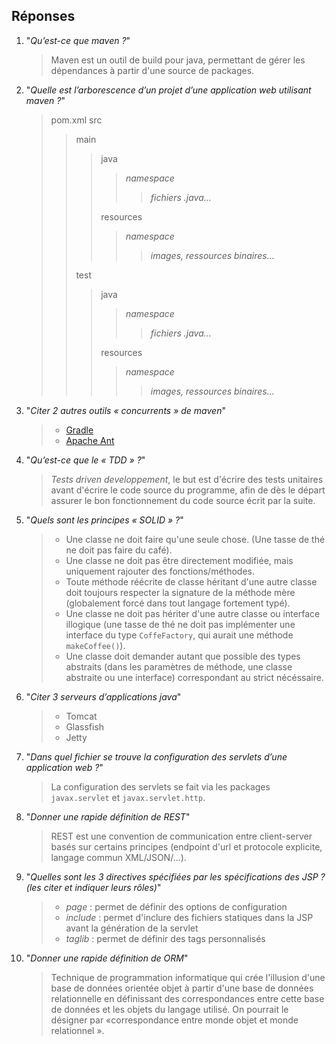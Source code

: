 ## Réponses

1. "*Qu’est-ce que maven ?*"
    > Maven est un outil de build pour java, permettant de gérer les dépendances à partir d'une source de packages.
1. "*Quelle est l’arborescence d’un projet d’une application web utilisant maven ?*"
    > pom.xml
    > src
    > > main
    > > > java
    > > > > *namespace*
    > > > > > *fichiers .java...*
    > > >
    > > > resources
    > > > > *namespace*
    > > > > > *images, ressources binaires...*
    > >
    > > test
    > > > java
    > > > > *namespace*
    > > > > > *fichiers .java...*
    > > >
    > > > resources
    > > > > *namespace*
    > > > > > *images, ressources binaires...*
1. "*Citer 2 autres outils « concurrents » de maven*"
    > - [Gradle](https://gradle.org)
    > - [Apache Ant](https://ant.apache.org)
1. "*Qu’est-ce que le « TDD » ?*"
    > *Tests driven developpement*, le but est d'écrire des tests unitaires avant d'écrire le code source du programme, afin de dès le départ assurer le bon fonctionnement du code source écrit par la suite.
1. "*Quels sont les principes « SOLID » ?*"
    > - Une classe ne doit faire qu'une seule chose. (Une tasse de thé ne doit pas faire du café).
    > - Une classe ne doit pas être directement modifiée, mais uniquement rajouter des fonctions/méthodes.
    > - Toute méthode réécrite de classe héritant d'une autre classe doit toujours respecter la signature de la méthode mère (globalement forcé dans tout langage fortement typé).
    > - Une classe ne doit pas hériter d'une autre classe ou interface illogique (une tasse de thé ne doit pas implémenter une interface du type `CoffeFactory`, qui aurait une méthode `makeCoffee()`).
    > - Une classe doit demander autant que possible des types abstraits (dans les paramètres de méthode, une classe abstraite ou une interface) correspondant au strict nécéssaire.
1. "*Citer 3 serveurs d’applications java*"
    > - Tomcat
    > - Glassfish
    > - Jetty
1. "*Dans quel fichier se trouve la configuration des servlets d’une application web ?*"
    > La configuration des servlets se fait via les packages `javax.servlet` et `javax.servlet.http`.
1. "*Donner une rapide définition de REST*"
    > REST est une convention de communication entre client-server basés sur certains principes (endpoint d'url et protocole explicite, langage commun XML/JSON/...).
1. "*Quelles sont les 3 directives spécifiées par les spécifications des JSP ? (les citer et indiquer leurs rôles)*"
    > - *page* : permet de définir des options de configuration
    > - *include* : permet d'inclure des fichiers statiques dans la JSP avant la génération de la servlet
    > - *taglib* : permet de définir des tags personnalisés
1. "*Donner une rapide définition de ORM*"
    > Technique de programmation informatique qui crée l'illusion d'une base de données orientée objet à partir d'une base de données relationnelle en définissant des correspondances entre cette base de données et les objets du langage utilisé. On pourrait le désigner par «correspondance entre monde objet et monde relationnel ».